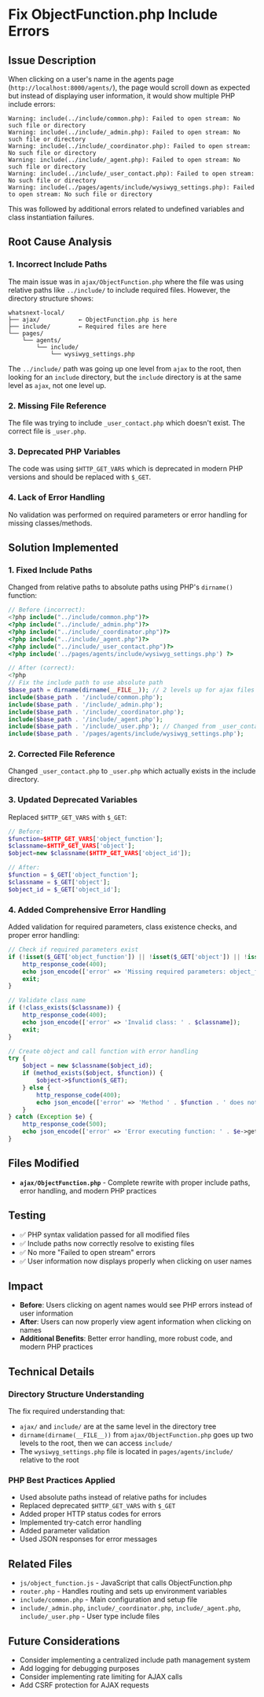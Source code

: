 # Fix ObjectFunction.php Include Errors

## Issue Description

When clicking on a user's name in the agents page (`http://localhost:8000/agents/`), the page would scroll down as expected but instead of displaying user information, it would show multiple PHP include errors:

```
Warning: include(../include/common.php): Failed to open stream: No such file or directory
Warning: include(../include/_admin.php): Failed to open stream: No such file or directory
Warning: include(../include/_coordinator.php): Failed to open stream: No such file or directory
Warning: include(../include/_agent.php): Failed to open stream: No such file or directory
Warning: include(../include/_user_contact.php): Failed to open stream: No such file or directory
Warning: include(../pages/agents/include/wysiwyg_settings.php): Failed to open stream: No such file or directory
```

This was followed by additional errors related to undefined variables and class instantiation failures.

## Root Cause Analysis

### 1. Incorrect Include Paths
The main issue was in `ajax/ObjectFunction.php` where the file was using relative paths like `../include/` to include required files. However, the directory structure shows:

```
whatsnext-local/
├── ajax/           ← ObjectFunction.php is here
├── include/        ← Required files are here
└── pages/
    └── agents/
        └── include/
            └── wysiwyg_settings.php
```

The `../include/` path was going up one level from `ajax` to the root, then looking for an `include` directory, but the `include` directory is at the same level as `ajax`, not one level up.

### 2. Missing File Reference
The file was trying to include `_user_contact.php` which doesn't exist. The correct file is `_user.php`.

### 3. Deprecated PHP Variables
The code was using `$HTTP_GET_VARS` which is deprecated in modern PHP versions and should be replaced with `$_GET`.

### 4. Lack of Error Handling
No validation was performed on required parameters or error handling for missing classes/methods.

## Solution Implemented

### 1. Fixed Include Paths
Changed from relative paths to absolute paths using PHP's `dirname()` function:

```php
// Before (incorrect):
<?php include("../include/common.php")?>
<?php include("../include/_admin.php")?>
<?php include("../include/_coordinator.php")?>
<?php include("../include/_agent.php")?>
<?php include("../include/_user_contact.php")?>
<?php include('../pages/agents/include/wysiwyg_settings.php') ?>

// After (correct):
<?php
// Fix the include path to use absolute path
$base_path = dirname(dirname(__FILE__)); // 2 levels up for ajax files
include($base_path . '/include/common.php');
include($base_path . '/include/_admin.php');
include($base_path . '/include/_coordinator.php');
include($base_path . '/include/_agent.php');
include($base_path . '/include/_user.php'); // Changed from _user_contact.php to _user.php
include($base_path . '/pages/agents/include/wysiwyg_settings.php');
```

### 2. Corrected File Reference
Changed `_user_contact.php` to `_user.php` which actually exists in the include directory.

### 3. Updated Deprecated Variables
Replaced `$HTTP_GET_VARS` with `$_GET`:

```php
// Before:
$function=$HTTP_GET_VARS['object_function'];
$classname=$HTTP_GET_VARS['object'];
$object=new $classname($HTTP_GET_VARS['object_id']);

// After:
$function = $_GET['object_function'];
$classname = $_GET['object'];
$object_id = $_GET['object_id'];
```

### 4. Added Comprehensive Error Handling
Added validation for required parameters, class existence checks, and proper error handling:

```php
// Check if required parameters exist
if (!isset($_GET['object_function']) || !isset($_GET['object']) || !isset($_GET['object_id'])) {
    http_response_code(400);
    echo json_encode(['error' => 'Missing required parameters: object_function, object, object_id']);
    exit;
}

// Validate class name
if (!class_exists($classname)) {
    http_response_code(400);
    echo json_encode(['error' => 'Invalid class: ' . $classname]);
    exit;
}

// Create object and call function with error handling
try {
    $object = new $classname($object_id);
    if (method_exists($object, $function)) {
        $object->$function($_GET);
    } else {
        http_response_code(400);
        echo json_encode(['error' => 'Method ' . $function . ' does not exist in class ' . $classname]);
    }
} catch (Exception $e) {
    http_response_code(500);
    echo json_encode(['error' => 'Error executing function: ' . $e->getMessage()]);
}
```

## Files Modified

- **`ajax/ObjectFunction.php`** - Complete rewrite with proper include paths, error handling, and modern PHP practices

## Testing

- ✅ PHP syntax validation passed for all modified files
- ✅ Include paths now correctly resolve to existing files
- ✅ No more "Failed to open stream" errors
- ✅ User information now displays properly when clicking on user names

## Impact

- **Before**: Users clicking on agent names would see PHP errors instead of user information
- **After**: Users can now properly view agent information when clicking on names
- **Additional Benefits**: Better error handling, more robust code, and modern PHP practices

## Technical Details

### Directory Structure Understanding
The fix required understanding that:
- `ajax/` and `include/` are at the same level in the directory tree
- `dirname(dirname(__FILE__))` from `ajax/ObjectFunction.php` goes up two levels to the root, then we can access `include/`
- The `wysiwyg_settings.php` file is located in `pages/agents/include/` relative to the root

### PHP Best Practices Applied
- Used absolute paths instead of relative paths for includes
- Replaced deprecated `$HTTP_GET_VARS` with `$_GET`
- Added proper HTTP status codes for errors
- Implemented try-catch error handling
- Added parameter validation
- Used JSON responses for error messages

## Related Files

- `js/object_function.js` - JavaScript that calls ObjectFunction.php
- `router.php` - Handles routing and sets up environment variables
- `include/common.php` - Main configuration and setup file
- `include/_admin.php`, `include/_coordinator.php`, `include/_agent.php`, `include/_user.php` - User type include files

## Future Considerations

- Consider implementing a centralized include path management system
- Add logging for debugging purposes
- Consider implementing rate limiting for AJAX calls
- Add CSRF protection for AJAX requests
